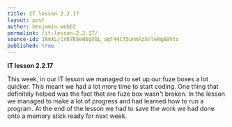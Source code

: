 ```yaml
---
title: IT lesson 2.2.17
layout: post
author: benjamin.webb2
permalink: /it-lesson-2.2.17/
source-id: 1RmXLjCn87R8eN6qV8L_agT44Cf5UnmXzXnleRg6BVto
published: true
---
```

**IT lesson 2.2.17**

This week, in our IT lesson we managed to set up our fuze boxes a lot quicker. This meant we had a lot more time to start coding. One thing that definitely helped was the fact that are fuze box wasn't broken. In the lesson we managed to make a lot of progress and had learned how to run a program. At the end of the lesson we had to save the work we had done onto a memory stick ready for next week.

